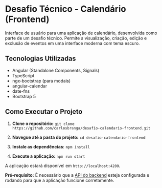 # Desafio Técnico - Calendário (Frontend)

Interface de usuário para uma aplicação de calendário, desenvolvida como parte de um desafio técnico. Permite a visualização, criação, edição e exclusão de eventos em uma interface moderna com tema escuro.

## Tecnologias Utilizadas
- Angular (Standalone Components, Signals)
- TypeScript
- ngx-bootstrap (para modais)
- angular-calendar
- date-fns
- Bootstrap 5

## Como Executar o Projeto

1.  **Clone o repositório:**
    `git clone https://github.com/carlosbranga/desafio-calendario-frontend.git`

2.  **Navegue até a pasta do projeto:**
    `cd desafio-calendario-frontend`

3.  **Instale as dependências:**
    `npm install`

4.  **Execute a aplicação:**
    `npm run start`

A aplicação estará disponível em `http://localhost:4200`.

**Pré-requisito:** É necessário que a [API do backend](https://github.com/carlosbranga/desafio-calendario-backend.git) esteja configurada e rodando para que a aplicação funcione corretamente.
